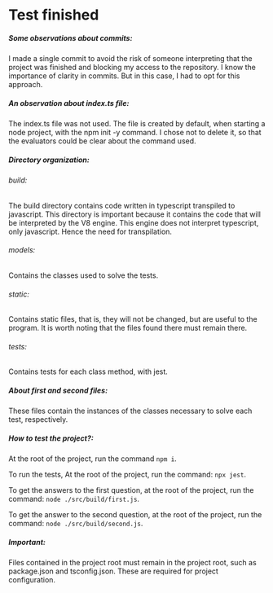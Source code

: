 # Test finished

##### Some observations about commits: 

I made a single commit to avoid the risk of someone interpreting that the project was finished and blocking my access to the repository. I know the importance of clarity in commits. But in this case, I had to opt for this approach.

##### An observation about index.ts file:

The index.ts file was not used. The file is created by default, when starting a node project, with the npm init -y command. I chose not to delete it, so that the evaluators could be clear about the command used.

##### Directory organization:

###### build:

The build directory contains code written in typescript transpiled to javascript. This directory is important because it contains the code that will be interpreted by the V8 engine. This engine does not interpret typescript, only javascript. Hence the need for transpilation.

###### models:

Contains the classes used to solve the tests.

###### static:

Contains static files, that is, they will not be changed, but are useful to the program. It is worth noting that the files found there must remain there.

###### tests:

Contains tests for each class method, with jest.

##### About first and second files:

These files contain the instances of the classes necessary to solve each test, respectively.

##### How to test the project?:

At the root of the project, run the command `npm i`.

To run the tests, At the root of the project, run the command: `npx jest`.

To get the answers to the first question, at the root of the project, run the command: `node ./src/build/first.js`.

To get the answer to the second question, at the root of the project, run the command: `node ./src/build/second.js`.

##### Important:

Files contained in the project root must remain in the project root, such as package.json and tsconfig.json. These are required for project configuration.